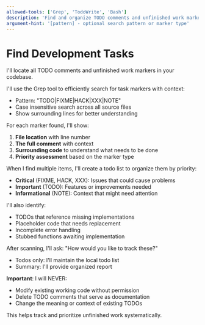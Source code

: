 ```yaml
---
allowed-tools: ['Grep', 'TodoWrite', 'Bash']
description: 'Find and organize TODO comments and unfinished work markers in the codebase'
argument-hint: '[pattern] - optional search pattern or marker type'
---
```


# Find Development Tasks

I'll locate all TODO comments and unfinished work markers in your codebase.

I'll use the Grep tool to efficiently search for task markers with context:

- Pattern: "TODO|FIXME|HACK|XXX|NOTE"
- Case insensitive search across all source files
- Show surrounding lines for better understanding

For each marker found, I'll show:

1. **File location** with line number
2. **The full comment** with context
3. **Surrounding code** to understand what needs to be done
4. **Priority assessment** based on the marker type

When I find multiple items, I'll create a todo list to organize them by priority:

- **Critical** (FIXME, HACK, XXX): Issues that could cause problems
- **Important** (TODO): Features or improvements needed
- **Informational** (NOTE): Context that might need attention

I'll also identify:

- TODOs that reference missing implementations
- Placeholder code that needs replacement
- Incomplete error handling
- Stubbed functions awaiting implementation

After scanning, I'll ask: "How would you like to track these?"

- Todos only: I'll maintain the local todo list
- Summary: I'll provide organized report

**Important**: I will NEVER:

- Modify existing working code without permission
- Delete TODO comments that serve as documentation
- Change the meaning or context of existing TODOs

This helps track and prioritize unfinished work systematically.
